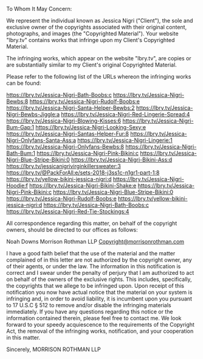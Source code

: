 To Whom It May Concern:

We represent the individual known as Jessica Nigri ("Client"), the sole and exclusive owner of the copyrights associated with their original content, photographs, and images (the "Copyrighted Material"). Your website "lbry.tv" contains works that infringe upon my Client's Copyrighted Material.

The infringing works, which appear on the website "lbry.tv", are copies or are substantially similar to my Client's original Copyrighted Material.

Please refer to the following list of the URLs whereon the infringing works can be found:

https://lbry.tv/Jessica-Nigri-Bath-Boobs:c
https://lbry.tv/Jessica-Nigri-Bewbs:8
https://lbry.tv/Jessica-Nigri-Rudolf-Boobs:e
https://lbry.tv/Jessica-Nigri-Santa-Helper-Bewbs:2
https://lbry.tv/Jessica-Nigri-Bewbs-Jiggle:a
https://lbry.tv/Jessica-Nigri-Red-Lingerie-Spread:4
https://lbry.tv/Jessica-Nigri-Blowing-Kisses:6
https://lbry.tv/Jessica-Nigri-Bum-Gap:1
https://lbry.tv/Jessica-Nigri-Looking-Sexy:e
https://lbry.tv/Jessica-Nigri-Santas-Helper-Fur:8
https://lbry.tv/Jessica-Nigri-Onlyfans-Santa-Ass:a
https://lbry.tv/Jessica-Nigri-Lingerie:1
https://lbry.tv/Jessica-Nigri-Onlyfans-Bewbs:8
https://lbry.tv/Jessica-Nigri-Bath-Bum:1
https://lbry.tv/Jessica-Nigri-Pink-Bikini:c
https://lbry.tv/Jessica-Nigri-Blue-Stripe-Bikini:0
https://lbry.tv/Jessica-Nigri-Bikini-Ass:d
https://lbry.tv/jessicanigrivirginkillersweater:3
https://lbry.tv/@PackForAll:e/sets-2018-j3ss1c-n1gr1-part-1:8
https://lbry.tv/yellow-bikini-jessica-nigri:d
https://lbry.tv/Jessica-Nigri-Hoodie:f
https://lbry.tv/Jessica-Nigri-Bikini-Shake:e
https://lbry.tv/Jessica-Nigri-Pink-Bikini:c
https://lbry.tv/Jessica-Nigri-Blue-Stripe-Bikini:0
https://lbry.tv/Jessica-Nigri-Rudolf-Boobs:e
https://lbry.tv/yellow-bikini-jessica-nigri:d
https://lbry.tv/Jessica-Nigri-Bath-Boobs:c
https://lbry.tv/Jessica-Nigri-Red-Tie-Stockings:4

﻿All correspondence regarding this matter, on behalf of the copyright owners, should be directed to our offices as follows:

Noah Downs
Morrison Rothman LLP
Copyright@morrisonrothman.com

I have a good faith belief that the use of the material and the matter complained of in this letter are not authorized by the copyright owner, any of their agents, or under the law. The information in this notification is correct and I swear under the penalty of perjury that I am authorized to act on behalf of the owners of the exclusive rights. This includes, specifically, the copyrights that we allege to be infringed upon.
Upon receipt of this notification you now have actual notice that the material on your system is infringing and, in order to avoid liability, it is incumbent upon you pursuant to 17 U.S.C § 512 to remove and/or disable the infringing materials immediately.
If you have any questions regarding this notice or the information contained therein, please feel free to contact me. We look forward to your speedy acquiescence to the requirements of the Copyright Act, the removal of the infringing works, notification, and your cooperation in this matter.

Sincerely,
MORRISON ROTHMAN LLP
